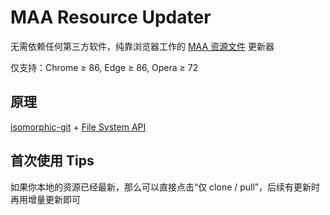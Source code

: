 # MAA Resource Updater

无需依赖任何第三方软件，纯靠浏览器工作的 [MAA 资源文件](https://github.com/arkntools/maa-resource-updater) 更新器

仅支持：Chrome ≥ 86, Edge ≥ 86, Opera ≥ 72

## 原理

[isomorphic-git](https://github.com/isomorphic-git/isomorphic-git) + [File System API](https://developer.mozilla.org/zh-CN/docs/Web/API/File_System_API)

## 首次使用 Tips

如果你本地的资源已经最新，那么可以直接点击“仅 clone / pull”，后续有更新时再用增量更新即可
